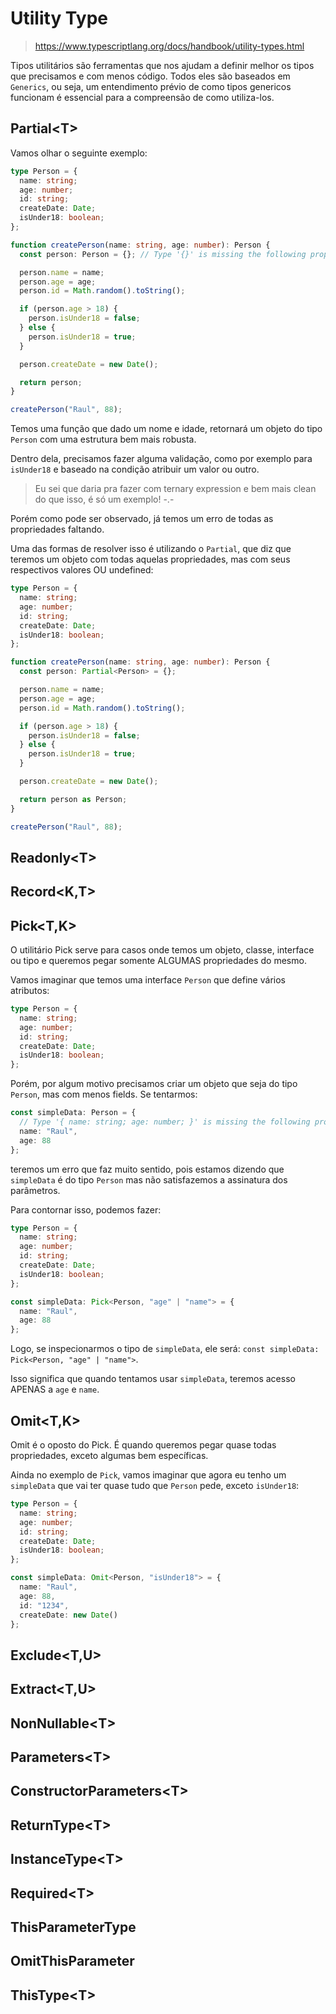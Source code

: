 # Utility Type

> https://www.typescriptlang.org/docs/handbook/utility-types.html

Tipos utilitários são ferramentas que nos ajudam a definir melhor os tipos que precisamos e com menos código. Todos eles são baseados em `Generics`, ou seja, um entendimento prévio de como tipos genericos funcionam é essencial para a compreensão de como utiliza-los.

## Partial\<T>

Vamos olhar o seguinte exemplo:

```ts
type Person = {
  name: string;
  age: number;
  id: string;
  createDate: Date;
  isUnder18: boolean;
};

function createPerson(name: string, age: number): Person {
  const person: Person = {}; // Type '{}' is missing the following properties from type 'Person': name, age, id, createDate, isUnder18(2739)

  person.name = name;
  person.age = age;
  person.id = Math.random().toString();

  if (person.age > 18) {
    person.isUnder18 = false;
  } else {
    person.isUnder18 = true;
  }

  person.createDate = new Date();

  return person;
}

createPerson("Raul", 88);
```

Temos uma função que dado um nome e idade, retornará um objeto do tipo `Person` com uma estrutura bem mais robusta.

Dentro dela, precisamos fazer alguma validação, como por exemplo para `isUnder18` e baseado na condição atribuir um valor ou outro.

> Eu sei que daria pra fazer com ternary expression e bem mais clean do que isso, é só um exemplo! -.-

Porém como pode ser observado, já temos um erro de todas as propriedades faltando.

Uma das formas de resolver isso é utilizando o `Partial`, que diz que teremos um objeto com todas aquelas propriedades, mas com seus respectivos valores OU undefined:

```ts
type Person = {
  name: string;
  age: number;
  id: string;
  createDate: Date;
  isUnder18: boolean;
};

function createPerson(name: string, age: number): Person {
  const person: Partial<Person> = {};

  person.name = name;
  person.age = age;
  person.id = Math.random().toString();

  if (person.age > 18) {
    person.isUnder18 = false;
  } else {
    person.isUnder18 = true;
  }

  person.createDate = new Date();

  return person as Person;
}

createPerson("Raul", 88);
```

## Readonly\<T>

<!-- TODO -->

## Record<K,T>

<!-- TODO -->

## Pick<T,K>

O utilitário Pick serve para casos onde temos um objeto, classe, interface ou tipo e queremos pegar somente ALGUMAS propriedades do mesmo.

Vamos imaginar que temos uma interface `Person` que define vários atributos:

```ts
type Person = {
  name: string;
  age: number;
  id: string;
  createDate: Date;
  isUnder18: boolean;
};
```

Porém, por algum motivo precisamos criar um objeto que seja do tipo `Person`, mas com menos fields. Se tentarmos:

```ts
const simpleData: Person = {
  // Type '{ name: string; age: number; }' is missing the following properties from type 'Person': id, createDate, isUnder18(2739)
  name: "Raul",
  age: 88
};
```

teremos um erro que faz muito sentido, pois estamos dizendo que `simpleData` é do tipo `Person` mas não satisfazemos a assinatura dos parâmetros.

Para contornar isso, podemos fazer:

```ts
type Person = {
  name: string;
  age: number;
  id: string;
  createDate: Date;
  isUnder18: boolean;
};

const simpleData: Pick<Person, "age" | "name"> = {
  name: "Raul",
  age: 88
};
```

Logo, se inspecionarmos o tipo de `simpleData`, ele será: `const simpleData: Pick<Person, "age" | "name">`.

Isso significa que quando tentamos usar `simpleData`, teremos acesso APENAS a `age` e `name`.

## Omit<T,K>

Omit é o oposto do Pick. É quando queremos pegar quase todas propriedades, exceto algumas bem específicas.

Ainda no exemplo de `Pick`, vamos imaginar que agora eu tenho um `simpleData` que vai ter quase tudo que `Person` pede, exceto `isUnder18`:

```ts
type Person = {
  name: string;
  age: number;
  id: string;
  createDate: Date;
  isUnder18: boolean;
};

const simpleData: Omit<Person, "isUnder18"> = {
  name: "Raul",
  age: 88,
  id: "1234",
  createDate: new Date()
};
```

## Exclude<T,U>

<!-- TODO -->

## Extract<T,U>

<!-- TODO -->

## NonNullable\<T>

<!-- TODO -->

## Parameters\<T>

<!-- TODO -->

## ConstructorParameters\<T>

<!-- TODO -->

## ReturnType\<T>

<!-- TODO -->

## InstanceType\<T>

<!-- TODO -->

## Required\<T>

<!-- TODO -->

## ThisParameterType

<!-- TODO -->

## OmitThisParameter

<!-- TODO -->

## ThisType\<T>

<!-- TODO -->
